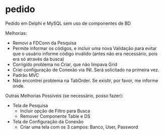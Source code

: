 # pedido
Pedido em Delphi e MySQL sem uso de componentes de BD

Melhorias:
- Removi a FDConn da Pesquisa
- Permite informar os códigos, e incluir uma nova Validação para evitar que o usuário informe código inválido (antes não era necessário, pois era só através da busca)
- Corrigido problema no Criar, que não limpava Grid
- Criei configuração de Conexão via INI. Será solicitado na primeira vez.
- Padrão MVC
- Não encontrei problema na TabOrder. Se existir, por favor, me informe onde.

Outras Melhorias Possíveis (se necessário, posso fazer):
-  Tela de Pesquisa 
    - Incluir opção de Filtro para Busca
    - Remover Componente Table e DS
- Tela de Configuração da Conexão 
    - Criar uma tela com os 3 campos: Banco, User, Password
